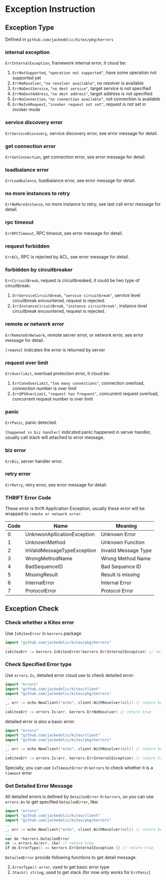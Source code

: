 # Exception Instruction

## Exception Type

Defined in `github.com/jackedelic/kitex/pkg/kerrors`

### internal exception

`ErrInternalException`, framework internal error, it cloud be:

1. `ErrNotSupported`, `"operation not supported"`, have some operation not supported yet
2. `ErrNoResolver`, `"no resolver available"`, no resolver is available
3. `ErrNoDestService`, `"no dest service"`, target service is not specified
4. `ErrNoDestAddress`, `"no dest address"`, target address is not specified
5. `ErrNoConnection`, `"no connection available"`, not connection is available
6. `ErrNoIvkRequest`, `"invoker request not set"`, request is not set in invoker mode

### service discovery error

`ErrServiceDiscovery`, service discovery error, see error message for detail.

### get connection error

`ErrGetConnection`, get connection error, see error message for detail.

### loadbalance error

`ErrLoadbalance`, loadbalance error, see error message for detail.

### no more instances to retry

`ErrNoMoreInstance`, no more instance to retry, see last call error message for detail.

### rpc timeout

`ErrRPCTimeout`, RPC timeout, see error message for detail.

### request forbidden

`ErrACL`, RPC is rejected by ACL, see error message for detail.

### forbidden by circuitbreaker

`ErrCircuitBreak`, request is circuitbreaked, it could be two type of circuitbreak:

1. `ErrServiceCircuitBreak`, `"service circuitbreak"`, service level circuitbreak encountered, request is rejected.
2. `ErrInstanceCircuitBreak`, `"instance circuitbreak"`, instance level circuitbreak encountered, request is rejected.

### remote or network error

`ErrRemoteOrNetwork`, remote server error, or network error, see error message for detail.

`[remote]` indicates the error is returned by server

### request over limit

`ErrOverlimit`, overload protection error, it cloud be:

1. `ErrConnOverLimit`, `"too many connections"`, connection overload, connection number is over limit
2. `ErrQPSOverLimit`, `"request too frequent"`, concurrent request overload, concurrent request number is over limit

### panic

`ErrPanic`, panic detected.

`[happened in biz handler]` indicated panic happened in server handler, usually call stack will attached to error message.

### biz error

`ErrBiz`, server handler error.

### retry error

`ErrRetry`, retry error, see error message for detail.

### THRIFT Error Code

These error is thrift Application Exception, usually these error will be wrapped to `remote or network error`.

| Code | Name                        | Meaning              |
| ---- | --------------------------- | -------------------- |
| 0    | UnknwonApllicationException | Unknown Error        |
| 1    | UnknownMethod               | Unknown Function     |
| 2    | InValidMessageTypeException | Invalid Message Type |
| 3    | WrongMethodName             | Wrong Method Name    |
| 4    | BadSequenceID               | Bad Sequence ID      |
| 5    | MissingResult               | Result is missing    |
| 6    | InternalError               | Internal Error       |
| 7    | ProtocolError               | Protocol Error       |

## Exception Check

### Check whether a Kitex error

Use  `IsKitexError` in `kerrors` package

```go
import "github.com/jackedelic/kitex/pkg/kerrors"
...
isKitexErr := kerrors.IsKitexError(kerrors.ErrInternalException) // return true
```

### Check Specified Error type

Use `errors.Is`, detailed error cloud use to check detailed error:

```go
import "errors"
import "github.com/jackedelic/kitex/client"
import "github.com/jackedelic/kitex/pkg/kerrors"
...
_, err := echo.NewClient("echo", client.WithResolver(nil)) // return kerrors.ErrNoResolver
...
isKitexErr := errors.Is(err, kerrors.ErrNoResolver) // return true
```

detailed error is also a basic error:

```go
import "errors"
import "github.com/jackedelic/kitex/client"
import "github.com/jackedelic/kitex/pkg/kerrors"
...
_, err := echo.NewClient("echo", client.WithResolver(nil)) // return kerrors.ErrNoResolver
...
isKitexErr := errors.Is(err, kerrors.ErrInternalException) // return true
```

Specially, you can use `IsTimeoutError` in `kerrors` to check whether it is a `timeout` error

### Get Detailed Error Message

All detailed errors is defined by `DetailedError` in `kerrors`, so you can use `errors.As` to get specified `DetailedError`, like:

```go
import "errors"
import "github.com/jackedelic/kitex/client"
import "github.com/jackedelic/kitex/pkg/kerrors"
...
_, err := echo.NewClient("echo", client.WithResolver(nil)) // return kerrors.ErrNoResolver
...
var de *kerrors.DetailedError
ok := errors.As(err, &ke) // return true
if de.ErrorType() == kerrors.ErrInternalException {} // return true
```

`DetailedError` provide following functions to get detail message.
1. `ErrorType() error`, used to get basic error type
2. `Stack() string`, used to get stack (for now only works for `ErrPanic`)
